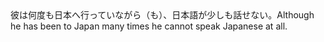 <tr><td>彼は何度も日本へ行っていながら（も）、日本語が少しも話せない。<td><tr><tr><td>Although he has been to Japan many times he cannot speak Japanese at all.<td><tr></table>

